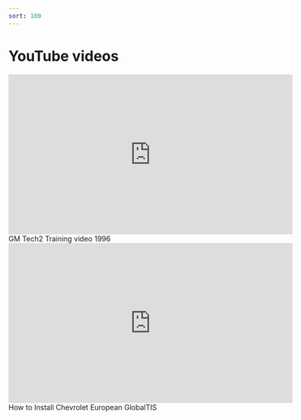 ```yaml
---
sort: 100
---
```

# YouTube videos

<iframe id="video" width="560" height="315" src="http://www.youtube.com/embed/l1YeT9a9ZOo" frameborder="0" allow="autoplay; encrypted-media" allowfullscreen></iframe>
GM Tech2 Training video 1996


<iframe id="video" width="560" height="315" src="http://www.youtube.com/embed/k6UI55ZNqeo" frameborder="0" allow="autoplay; encrypted-media" allowfullscreen></iframe>
How to Install Chevrolet European GlobalTIS
